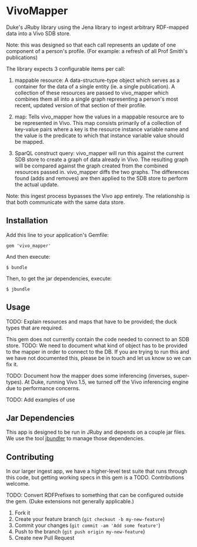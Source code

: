 # VivoMapper

Duke's JRuby library using the Jena library to ingest arbitrary RDF-mapped data
into a Vivo SDB store. 

Note:  this was designed so that each call represents an update of one 
component of a person's profile. (For example: a refresh of all Prof Smith's
publications)

The library expects 3 configurable items per call:

1. mappable resource: A data-structure-type object which serves as a container for 
the data of a single entity (ie. a single publication). A collection of these 
resources are passed to vivo_mapper which combines them all into a single graph
representing a person's most recent, updated version of that section of their profile.

2. map: Tells vivo_mapper how the values in a mappable resource are to be represented 
in Vivo. This map consists primarily of a collection of key-value pairs where a 
key is the resource instance variable name and the value is the predicate to which 
that instance variable value should be mapped.

3. SparQL construct query: vivo_mapper will run this against the current SDB store to 
create a graph of data already in Vivo. The resulting graph will be compared against 
the graph created from the combined resources passed in.  vivo_mapper diffs the two 
graphs. The differences found (adds and removes) are then applied to the SDB 
store to perform the actual update.

Note: this ingest process bypasses the Vivo app entirely. The relationship is that both
communicate with the same data store.

## Installation

Add this line to your application's Gemfile:

    gem 'vivo_mapper'

And then execute:

    $ bundle

Then, to get the jar dependencies, execute:

    $ jbundle

## Usage

TODO: Explain resources and maps that have to be provided; the duck types that
are required.

This gem does not currently contain the code needed to connect to an SDB store.
TODO: We need to document what kind of object has to be provided to the mapper
in order to connect to the DB. If you are trying to run this and we have not
documented this, please be in touch and let us know so we can fix it.

TODO: Document how the mapper does some inferencing (inverses, super-types). At
Duke, running Vivo 1.5, we turned off the Vivo inferencing engine due to
performance concerns.

TODO: Add examples of use

## Jar Dependencies

This app is designed to be run in JRuby and depends on a couple jar files. We
use the tool [jbundler](https://github.com/mkristian/jbundler) to manage those
dependencies.

## Contributing

In our larger ingest app, we have a higher-level test suite that runs through
this code, but getting working specs in this gem is a TODO. Contributions
welcome.

TODO: Convert RDFPrefixes to something that can be configured outside the gem.
(Duke extensions not generally applicable.)

1. Fork it
2. Create your feature branch (`git checkout -b my-new-feature`)
3. Commit your changes (`git commit -am 'Add some feature'`)
4. Push to the branch (`git push origin my-new-feature`)
5. Create new Pull Request

